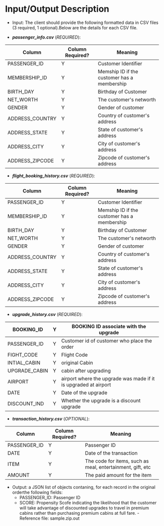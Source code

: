 # Input/Output Description

- Input: The client should provide the following formatted data in CSV files (3 required, 1 optional).Below are the details for each CSV file. 

- **_passenger_info.csv_** (*REQUIRED*): 
    
| Column          | Column Required? | Meaning                                     |
|-----------------|------------------|---------------------------------------------|
| PASSENGER_ID    | Y                | Customer Identifier                         |
| MEMBERSHIP_ID   | Y                | Memship ID if the customer has a membership |
| BIRTH_DAY       | Y                | Birthday of Customer                        |
| NET_WORTH       | Y                | The customer's networth                     |
| GENDER          | Y                | Gender of customer                          |
| ADDRESS_COUNTRY | Y                | Country of customer's address               |
| ADDRESS_STATE   | Y                | State of customer's address                 |
| ADDRESS_CITY    | Y                | City of customer's address                  |
| ADDRESS_ZIPCODE | Y                | Zipcode of customer's address               |    

- **_flight_booking_history.csv_** (*REQUIRED*): 

| Column          | Column Required? | Meaning                                     |
|-----------------|------------------|---------------------------------------------|
| PASSENGER_ID    | Y                | Customer Identifier                         |
| MEMBERSHIP_ID   | Y                | Memship ID if the customer has a membership |
| BIRTH_DAY       | Y                | Birthday of Customer                        |
| NET_WORTH       | Y                | The customer's networth                     |
| GENDER          | Y                | Gender of customer                          |
| ADDRESS_COUNTRY | Y                | Country of customer's address               |
| ADDRESS_STATE   | Y                | State of customer's address                 |
| ADDRESS_CITY    | Y                | City of customer's address                  |
| ADDRESS_ZIPCODE | Y                | Zipcode of customer's address               |

- **_upgrade_history.csv_** (*REQUIRED*): 
    
| BOOKING_ID    | Y | BOOKING ID associate with the upgrade                           |
|---------------|---|-----------------------------------------------------------------|
| PASSENGER_ID  | Y | Customer id of customer who place the order                     |
| FIGHT_CODE    | Y | Flight Code                                                     |
| INTIAL_CABIN  | Y | original Cabin                                                  |
| UPGRADE_CABIN | Y | cabin after upgrading                                           |
| AIRPORT       | Y | airport where the upgrade was made if it is upgraded at airport |
| DATE          | Y | Date of the upgrade                                             |
| DISCOUNT_IND  | Y | Whether the upgrade is a discount upgrade                       |

- **_transaction_history.csv_** (*OPTIONAL*): 
    
| Column       | Column Required? | Meaning                                                    |
|--------------|------------------|------------------------------------------------------------|
| PASSENGER_ID | Y                | Passenger ID                                               |
| DATE         | Y                | Date of the transaction                                    |
| ITEM         | Y                | The code for items, such as meal, entertainment, gift, etc |
| AMOUNT       | Y                | The paid amount for the item                               |

    

- Output: a JSON list of objects contaning, for each record in the original orderthe following fields:
    - PASSENGER_ID: Passenger ID
    - SCORE:  Propensity Scofe indicating the likelihood that the customer will take advantage of discounted upgrades to travel in premium cabins rather than purchasing premium cabins at full fare.
 -Reference file: sample.zip.out
